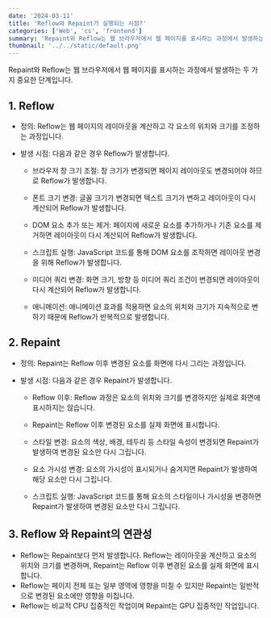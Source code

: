 ```yaml
---
date: '2024-03-11'
title: 'Reflow와 Repaint가 실행되는 시점?'
categories: ['Web', 'cs', 'frontend']
summary: 'Repaint와 Reflow는 웹 브라우저에서 웹 페이지를 표시하는 과정에서 발생하는 두 가지 중요한 단계입니다.'
thumbnail: '../../static/default.png'
---
```


Repaint와 Reflow는 웹 브라우저에서 웹 페이지를 표시하는 과정에서 발생하는 두 가지 중요한 단계입니다.

## 1. Reflow

- 정의: Reflow는 웹 페이지의 레이아웃을 계산하고 각 요소의 위치와 크기를 조정하는 과정입니다.

- 발생 시점: 다음과 같은 경우 Reflow가 발생합니다.

    - 브라우저 창 크기 조절: 창 크기가 변경되면 페이지 레이아웃도 변경되어야 하므로 Reflow가 발생합니다.

    - 폰트 크기 변경: 글꼴 크기가 변경되면 텍스트 크기가 변하고 레이아웃이 다시 계산되어 Reflow가 발생합니다.

    - DOM 요소 추가 또는 제거: 페이지에 새로운 요소를 추가하거나 기존 요소를 제거하면 레이아웃이 다시 계산되어 Reflow가 발생합니다.

    - 스크립트 실행: JavaScript 코드를 통해 DOM 요소를 조작하면 레이아웃 변경을 위해 Reflow가 발생합니다.

    - 미디어 쿼리 변경: 화면 크기, 방향 등 미디어 쿼리 조건이 변경되면 레이아웃이 다시 계산되어 Reflow가 발생합니다.

    - 애니메이션: 애니메이션 효과를 적용하면 요소의 위치와 크기가 지속적으로 변하기 때문에 Reflow가 반복적으로 발생합니다.

## 2. Repaint

- 정의: Repaint는 Reflow 이후 변경된 요소를 화면에 다시 그리는 과정입니다.

- 발생 시점: 다음과 같은 경우 Repaint가 발생합니다.

    - Reflow 이후: Reflow 과정은 요소의 위치와 크기를 변경하지만 실제로 화면에 표시하지는 않습니다.

    - Repaint는 Reflow 이후 변경된 요소를 실제 화면에 표시합니다.

    - 스타일 변경: 요소의 색상, 배경, 테두리 등 스타일 속성이 변경되면 Repaint가 발생하여 변경된 요소만 다시 그립니다.

    - 요소 가시성 변경: 요소의 가시성이 표시되거나 숨겨지면 Repaint가 발생하여 해당 요소만 다시 그립니다.

    - 스크립트 실행: JavaScript 코드를 통해 요소의 스타일이나 가시성을 변경하면 Repaint가 발생하여 변경된 요소만 다시 그립니다.

## 3. Reflow 와 Repaint의 연관성

- Reflow는 Repaint보다 먼저 발생합니다. Reflow는 레이아웃을 계산하고 요소의 위치와 크기를 변경하며, Repaint는 Reflow 이후 변경된 요소를 실제 화면에 표시합니다.
- Reflow는 페이지 전체 또는 일부 영역에 영향을 미칠 수 있지만 Repaint는 일반적으로 변경된 요소에만 영향을 미칩니다.
- Reflow는 비교적 CPU 집중적인 작업이며 Repaint는 GPU 집중적인 작업입니다.